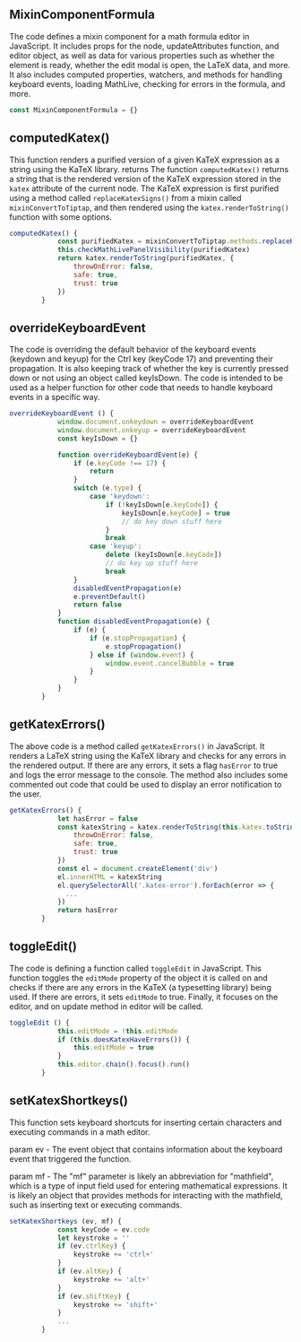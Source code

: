 ## MixinComponentFormula

The code defines a mixin component for a math formula editor in JavaScript. It includes props
for the node, updateAttributes function, and editor object, as well as data for various properties
such as whether the element is ready, whether the edit modal is open, the LaTeX data, and more. It
also includes computed properties, watchers, and methods for handling keyboard events, loading
MathLive, checking for errors in the formula, and more.


```javascript
const MixinComponentFormula = {}         
```

## computedKatex()

This function renders a purified version of a given KaTeX expression as a string using the KaTeX library. returns The function `computedKatex()` returns a string that is the rendered version of the KaTeX expression stored in the `katex` attribute of the current node. The KaTeX expression is first purified using a method called `replaceKatexSigns()` from a mixin called `mixinConvertToTiptap`, and then rendered using the `katex.renderToString()` function with some options.

```javascript
computedKatex() {
            const purifiedKatex = mixinConvertToTiptap.methods.replaceKatexSigns(this.node.attrs.katex.toString())
            this.checkMathLivePanelVisibility(purifiedKatex)
            return katex.renderToString(purifiedKatex, {
                throwOnError: false,
                safe: true,
                trust: true
            })
        }     
```
## overrideKeyboardEvent

The code is overriding the default behavior of the keyboard events (keydown and keyup)
for the Ctrl key (keyCode 17) and preventing their propagation. It is also keeping track of
whether the key is currently pressed down or not using an object called keyIsDown. The code
is intended to be used as a helper function for other code that needs to handle keyboard
events in a specific way.

```javascript
overrideKeyboardEvent () {
            window.document.onkeydown = overrideKeyboardEvent
            window.document.onkeyup = overrideKeyboardEvent
            const keyIsDown = {}

            function overrideKeyboardEvent(e) {
                if (e.keyCode !== 17) {
                    return
                }
                switch (e.type) {
                    case 'keydown':
                        if (!keyIsDown[e.keyCode]) {
                            keyIsDown[e.keyCode] = true
                            // do key down stuff here
                        }
                        break
                    case 'keyup':
                        delete (keyIsDown[e.keyCode])
                        // do key up stuff here
                        break
                }
                disabledEventPropagation(e)
                e.preventDefault()
                return false
            }
            function disabledEventPropagation(e) {
                if (e) {
                    if (e.stopPropagation) {
                        e.stopPropagation()
                    } else if (window.event) {
                        window.event.cancelBubble = true
                    }
                }
            }
        }  
```

## getKatexErrors()

The above code is a method called `getKatexErrors()` in JavaScript. It renders a LaTeX
string using the KaTeX library and checks for any errors in the rendered output. If there
are any errors, it sets a flag `hasError` to true and logs the error message to the console.
The method also includes some commented out code that could be used to display an error
notification to the user.

```javascript
getKatexErrors() {
            let hasError = false
            const katexString = katex.renderToString(this.katex.toString(), {
                throwOnError: false,
                safe: true,
                trust: true
            })
            const el = document.createElement('div')
            el.innerHTML = katexString
            el.querySelectorAll('.katex-error').forEach(error => { 
              ...
            })
            return hasError
        }       
```

## toggleEdit()

The code is defining a function called `toggleEdit` in JavaScript. This function
toggles the `editMode` property of the object it is called on and checks if there are any
errors in the KaTeX (a typesetting library) being used. If there are errors, it sets
`editMode` to true. Finally, it focuses on the editor, and on update method in editor will be called.

```javascript
toggleEdit () {
            this.editMode = !this.editMode
            if (this.doesKatexHaveErrors()) {
                this.editMode = true
            }
            this.editor.chain().focus().run()
        }    
```

## setKatexShortkeys()

This function sets keyboard shortcuts for inserting certain characters and executing commands in a math editor.

param ev - The event object that contains information about the keyboard event that triggered the function.

param mf - The "mf" parameter is likely an abbreviation for "mathfield", which is a type of input field used for entering mathematical expressions. It is likely an object that provides methods for interacting with the mathfield, such as inserting text or executing commands.



```javascript
setKatexShortkeys (ev, mf) {
            const keyCode = ev.code
            let keystroke = ''
            if (ev.ctrlKey) {
                keystroke += 'ctrl+'
            }
            if (ev.altKey) {
                keystroke += 'alt+'
            }
            if (ev.shiftKey) {
                keystroke += 'shift+'
            }
            ...
        }    
```

